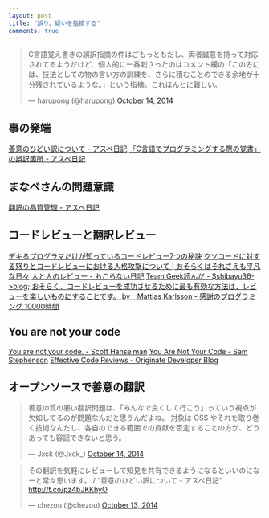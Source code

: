 ```yaml
---
layout: post
title: "誤り、疑いを指摘する"
comments: true
---
```


<blockquote class="twitter-tweet" lang="en"><p>C言語覚え書きの誤訳指摘の件はごもっともだし、両者誠意を持って対応されてるようだけど、個人的に一番刺さったのはコメント欄の「この方には、技法としての物の言い方の訓練を、さらに積むことのできる余地が十分残されているような。」という指摘。これほんとに難しい。</p>&mdash; harupong (@harupong) <a href="https://twitter.com/harupong/status/521843921945501696">October 14, 2014</a></blockquote>
<script async src="//platform.twitter.com/widgets.js" charset="utf-8"></script>

## 事の発端

[善意のひどい訳について - アスペ日記][70]
[「C言語でプログラミングする際の覚書」の誤訳箇所 - アスペ日記][87]

## まなべさんの問題意識

[翻訳の品質管理 - アスペ日記][22]

## コードレビューと翻訳レビュー

[デキるプログラマだけが知っているコードレビュー7つの秘訣][71]
[クソコードに対する怒りとコードレビューにおける人格攻撃について | おそらくはそれさえも平凡な日々][47]
[人と人のレビュー - おこらない日記][81]
[Team Geek読んだ - $shibayu36->blog;][90]
[おそらく、コードレビューを成功させるために最も有効な方法は、レビューを楽しいものにすることです。 by　Mattias Karlsson - 感謝のプログラミング 10000時間][16]

## You are not your code

[You are not your code. - Scott Hanselman][79]
[You Are Not Your Code - Sam Stephenson][19]
[Effective Code Reviews - Originate Developer Blog][21]

## オープンソースで善意の翻訳

<blockquote class="twitter-tweet" lang="en"><p>善意の質の悪い翻訳問題は、「みんなで良くして行こう」っていう視点が欠如してるのが問題なんだと思うんだよね。&#10;対象は OSS やそれを取り巻く技術なんだし、各自のできる範囲での貢献を否定することの方が、どうあっても容認できないと思う。</p>&mdash; Jxck (@Jxck_) <a href="https://twitter.com/Jxck_/status/521901212891754496">October 14, 2014</a></blockquote>
<script async src="//platform.twitter.com/widgets.js" charset="utf-8"></script>

<blockquote class="twitter-tweet" lang="en"><p>その翻訳を気軽にレビューして知見を共有できるようになるといいのになーと常々思います。 / “善意のひどい訳について - アスペ日記” <a href="http://t.co/pz4bJKKhyO">http://t.co/pz4bJKKhyO</a></p>&mdash; chezou (@chezou) <a href="https://twitter.com/chezou/status/521557996497674242">October 13, 2014</a></blockquote>
<script async src="//platform.twitter.com/widgets.js" charset="utf-8"></script>

[19]: http://sstephenson.us/posts/you-are-not-your-code
[79]: http://www.hanselman.com/blog/YouAreNotYourCode.aspx
[21]: http://blog.originate.com/blog/2014/09/29/effective-code-reviews/
[16]: http://blog.codebook-10000.com/entry/20130328/1364490389
[90]: http://shibayu36.hatenablog.com/entry/2013/11/11/183701
[81]: http://d.hatena.ne.jp/umezucolor/20120902/1346589844
[47]: http://www.songmu.jp/riji/entry/2014-08-20-code-review.html
[71]: http://www.slideshare.net/rootmoon/7-37892729
[22]: http://d.hatena.ne.jp/takeda25/20130330/1364620887
[87]: http://d.hatena.ne.jp/takeda25/20141012/1413116149
[70]: http://d.hatena.ne.jp/takeda25/20141012/1413116292
